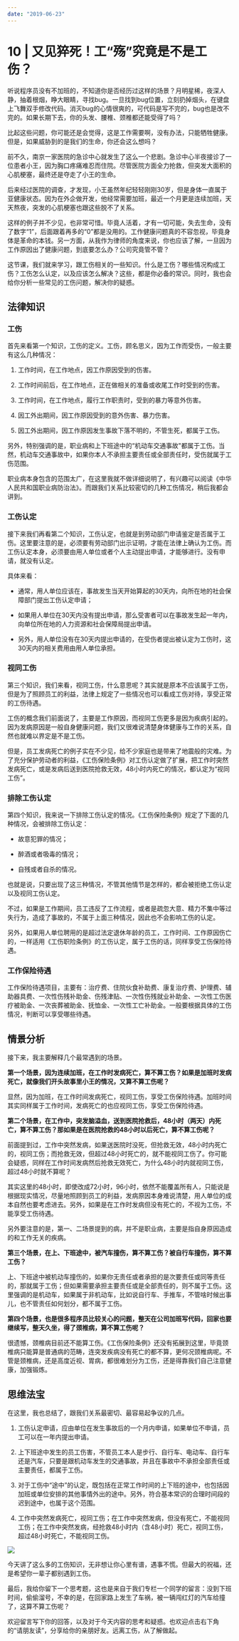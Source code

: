 ```yaml
---
date: "2019-06-23"
---  
```

      
# 10 | 又见猝死！工“殇”究竟是不是工伤？
听说程序员没有不加班的，不知道你是否经历过这样的场景？月明星稀，夜深人静，抽着根烟，睁大眼睛，寻找bug。一旦找到bug位置，立刻扔掉烟头，在键盘上飞舞双手修改代码。消灭bug的心情很爽的，可代码是写不完的，bug也是改不完的。如果长期下去，你的头发、腰椎、颈椎都还能受得了吗？

比起这些问题，你可能还是会觉得，这是工作需要啊，没有办法，只能牺牲健康。但是，如果威胁到的是我们的生命，你还会这么想吗？

前不久，南京一家医院的急诊中心就发生了这么一个悲剧。急诊中心半夜接诊了一位患者小王，因为胸口疼痛难忍而住院。尽管医院方面全力抢救，但突发大面积的心肌梗塞，最终还是夺走了小王的生命。

后来经过医院的调查，才发现，小王虽然年纪轻轻刚刚30岁，但是身体一直属于亚健康状态。因为在外企做开发，他经常需要加班，最近一个月更是连续加班，天天熬夜，突发的心肌梗塞也跟这些脱不了关系。

这样的例子并不少见，也非常可惜。毕竟人活着，才有一切可能，失去生命，没有了数字“1”，后面跟着再多的“0”都是没用的。工作健康问题真的不容忽视，毕竟身体是革命的本钱。另一方面，从我作为律师的角度来说，你也应该了解，一旦因为工作原因出了健康问题，到底要怎么办？公司究竟管不管？

<!-- [[[read_end]]] -->

这节课，我们就来学习，跟工伤相关的一些知识。什么是工伤？哪些情况构成工伤？工伤怎么认定，以及应该怎么解决？这些，都是你必备的常识。同时，我也会给你分析一些常见的工伤问题，解决你的疑惑。

## 法律知识

### 工伤

首先来看第一个知识，工伤的定义。工伤，顾名思义，因为工作而受伤，一般主要有这么几种情况：

1.  工作时间，在工作地点，因工作原因受到的伤害。

2.  工作时间前后，在工作地点，正在做相关的准备或收尾工作时受到的伤害。

3.  工作时间，在工作地点，履行工作职责时，受到的暴力等意外伤害。

4.  因工外出期间，因工作原因受到的意外伤害、暴力伤害。

5.  因工外出期间，因工作原因发生事故下落不明的，不管生死，都属于工伤。

另外，特别强调的是，职业病和上下班途中的“机动车交通事故"都属于工伤。当然，机动车交通事故中，如果你本人不承担主要责任或全部责任时，受伤就属于工伤范围。

职业病本身包含的范围太广，在这里我就不做详细说明了，有兴趣可以阅读《中华人民共和国职业病防治法》。而跟我们关系比较密切的几种工伤情况，稍后我都会讲到。

### 工伤认定

接下来我们再看第二个知识，工伤认定，也就是到劳动部门申请鉴定是否属于工伤。这里要注意的是，必须要有劳动部门出示证明，才能在法律上确认为工伤。而工伤认定本身，必须要由用人单位或者个人主动提出申请，才能够进行。没有申请，就没有认定。

具体来看：

* 通常，用人单位应该在，事故发生当天开始算起的30天内，向所在地的社会保障部门提出工伤认定申请；

* 如果用人单位在30天内没有提出申请，那么受害者可以在事故发生起一年内，向单位所在地的人力资源和社会保障局提出申请。

* 另外，用人单位没有在30天内提出申请的，在受伤者提出被认定为工伤时，这30天内的相关费用由用人单位承担。

### 视同工伤

第三个知识，我们来看，视同工伤，什么意思呢？其实就是原本不应该属于工伤，但是为了照顾员工的利益，法律上规定了一些情况也可以看成工伤对待，享受正常的工伤待遇。

工伤的概念我们前面说了，主要是工作原因，而视同工伤更多是因为疾病引起的。因为发病原因是一般自身健康问题，我们又很难说清楚身体健康与工作的关系，自然也就难以界定是不是工伤。

但是，员工发病死亡的例子实在不少见，给不少家庭也是带来了地震般的灾难。为了充分保护劳动者的利益，《工伤保险条例》对工伤认定做了扩展，把工作时突然发病死亡，或是发病后送到医院抢救无效，48小时内死亡的情况，都认定为“视同工伤”。

### 排除工伤认定

第四个知识，我来说一下排除工伤认定的情况。《工伤保险条例》规定了下面的几种情况，会被排除工伤认定：

* 故意犯罪的情况；

* 醉酒或者吸毒的情况；

* 自残或者自杀的情况。

也就是说，只要出现了这三种情况，不管其他情节是怎样的，都会被拒绝工伤认定以及视同工伤认定。

不过，如果是工作期间，员工违反了工作流程，或者是疏忽大意、精力不集中等过失行为，造成了事故的，不属于上面三种情况，因此也不会影响工伤的认定。

另外，如果用人单位聘用的是超过法定退休年龄的员工，工作时间、工作原因伤亡的，一样适用《工伤职险条例》的工伤认定，属于工伤的话，同样享受工伤保险待遇。

### 工作保险待遇

工作保险待遇项目，主要有：治疗费、住院伙食补助费、康复治疗费、护理费、辅助器具费、一次性伤残补助金、伤残津贴、一次性伤残就业补助金、一次性工伤医疗被助金、一次丧葬被助金、抚恤金、一次性工亡补助金。一般要根据具体的工伤情况，判断可以享受哪些待遇。

## 情景分析

接下来，我主要解释几个最常遇到的场景。

**第一个场景，因为连续加班，在工作时发病死亡，算不算工伤？如果是加班时发病死亡，就像我们开头故事里小王的情况，又算不算工伤呢？**

显然，因为加班，在工作时间发病死亡，视同工伤，享受工伤保险待遇。加班时间其实同样属于工作时间，发病死亡的也应视同工伤，享受工伤保险待遇。

**第二个场景，在工作中，突发脑溢血，送到医院抢救后，48小时（两天）内死亡，算不算工伤？那如果是在医院抢救的48小时以后死亡，算不算工伤呢？**

前面提到过，工作中突然发病，如果送医院时没死，但抢救无效，48小时内死亡的，视同工伤；而抢救无效，但超过48小时死亡的，就不能视同工伤了。你可能会疑惑，同样在工作时间发病然后抢救无效死亡，为什么48小时内就视同工伤，超过48小时就不算呢？

其实这里的48小时，即使改成72小时，96小时，依然不能覆盖所有人，只能说是根据现实情况，尽量地照顾到员工的利益，发病原因本身难说清楚，用人单位的成本自然也要考虑进去。另外，如果是在工作时发病但没有死亡的，不视为工伤，不能享受工伤待遇。

另外要注意的是，第一、二场景提到的病，并不是职业病，主要是指自身原因造成的和工作无关的疾病。

**第三个场景，在上、下班途中，被汽车撞伤，算不算工伤？被自行车撞伤，算不算工伤？**

上、下班途中被机动车撞伤的，如果你无责任或者承担的是次要责任或同等责任的，那就属于工伤；但如果需要承担主要责任或是全部责任的，则不属于工伤。这里强调的是机动车，如果属于非机动车，比如说自行车、手推车，不管啥时候出事儿，也不管责任如何划分，都不属于工伤。

**第四个场景，也是很多程序员比较关心的问题，整天在公司加班写代码，回家也要继续写，整天久坐，得了颈椎病，算不算工伤呢？**

很遗憾，颈椎病目前还不能算工伤。《工伤保险条例》还没有拓展到这里，毕竟颈椎病只能算是普通病的范畴，连突发疾病没有死亡的都不算，更何况颈椎病呢。不管是颈椎病，还是高度近视、胃病，都很难划分为工伤，还是得靠我们自己注意健康，加强锻炼。

## 思维法宝

在这里，我也总结了，跟我们关系最密切、最容易起争议的几点。

1.  工伤认定申请，应由单位在发生事故后的一个月内申请，如果单位不申请，员工可以在一年内提出申请。

2.  上下班途中发生的员工伤害，不管员工本人是步行、自行车、电动车、自行车还是汽车，只要是跟机动车发生的交通事故，并且在事故中不承担全部责任或主要责任，都属于工伤。

3.  对于工伤中“途中”的认定，既包括在正常工作时间的上下班的途中，也包括因加班或单位安排的其他事情外出的途中。另外，符合基本常识的合理时间段的迟到途中，也属于这个范围。

4.  工作中突然发病死亡，视同工伤；在工作中突然发病，但没有死亡，不能视同工伤；在工作中突然发病，经抢救48小时内（含48小时）死亡，视同工伤，超过48小时死亡，不能视同工伤。

![](./httpsstatic001geekbangorgresourceimagee319e38b8d5c670aa3b405807a3ade83c219.jpg)

今天讲了这么多的工伤知识，无非想让你心里有谱，遇事不慌。但最大的祝福，还是希望你一辈子都别遇到工伤。

最后，我给你留下一个思考题，这也是来自于我们专栏一个同学的留言：没到下班时间，偷偷溜号，不幸的是，在回家路上发生了车祸，被一辆闯红灯的汽车给撞了，这算不算工伤呢？

欢迎留言写下你的回答，以及对于今天内容的思考和疑惑。也欢迎点击右下角的“请朋友读”，分享给你的亲朋好友。远离工伤，从了解做起。
